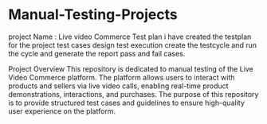 # Manual-Testing-Projects

project Name : Live video Commerce
Test plan i have created the testplan for the project 
test cases design 
test execution
create the testcycle and run the cycle and generate the report pass and fail cases.

Project Overview
This repository is dedicated to manual testing of the Live Video Commerce platform. The platform allows users to interact with products and sellers via live video calls, enabling real-time product demonstrations, interactions, and purchases. The purpose of this repository is to provide structured test cases and guidelines to ensure high-quality user experience on the platform.
